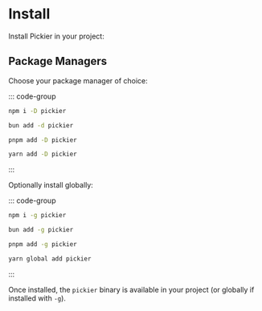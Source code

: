 # Install

Install Pickier in your project:

## Package Managers

Choose your package manager of choice:

::: code-group

```sh [npm]
npm i -D pickier
```

```sh [bun]
bun add -d pickier
```

```sh [pnpm]
pnpm add -D pickier
```

```sh [yarn]
yarn add -D pickier
```

:::

Optionally install globally:

::: code-group

```sh [npm]
npm i -g pickier
```

```sh [bun]
bun add -g pickier
```

```sh [pnpm]
pnpm add -g pickier
```

```sh [yarn]
yarn global add pickier
```

:::

Once installed, the `pickier` binary is available in your project (or globally if installed with `-g`).
